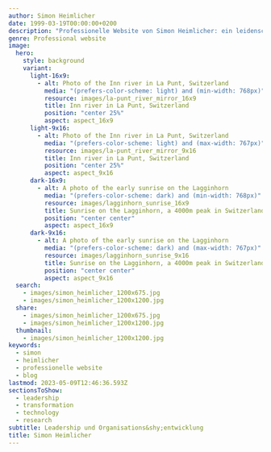 ```yaml
---
author: Simon Heimlicher
date: 1999-03-19T00:00:00+0200
description: "Professionelle Website von Simon Heimlicher: ein leidenschaftlichen Leader, der über Führung, Organisationsentwicklung und Technologie schreibt"
genre: Professional website
image:
  hero:
    style: background
    variant:
      light-16x9:
        - alt: Photo of the Inn river in La Punt, Switzerland
          media: "(prefers-color-scheme: light) and (min-width: 768px)"
          resource: images/la-punt_river_mirror_16x9
          title: Inn river in La Punt, Switzerland
          position: "center 25%"
          aspect: aspect_16x9
      light-9x16:
        - alt: Photo of the Inn river in La Punt, Switzerland
          media: "(prefers-color-scheme: light) and (max-width: 767px)"
          resource: images/la-punt_river_mirror_9x16
          title: Inn river in La Punt, Switzerland
          position: "center 25%"
          aspect: aspect_9x16
      dark-16x9:
        - alt: A photo of the early sunrise on the Lagginhorn
          media: "(prefers-color-scheme: dark) and (min-width: 768px)"
          resource: images/lagginhorn_sunrise_16x9
          title: Sunrise on the Lagginhorn, a 4000m peak in Switzerland
          position: "center center"
          aspect: aspect_16x9
      dark-9x16:
        - alt: A photo of the early sunrise on the Lagginhorn
          media: "(prefers-color-scheme: dark) and (max-width: 767px)"
          resource: images/lagginhorn_sunrise_9x16
          title: Sunrise on the Lagginhorn, a 4000m peak in Switzerland
          position: "center center"
          aspect: aspect_9x16
  search:
    - images/simon_heimlicher_1200x675.jpg
    - images/simon_heimlicher_1200x1200.jpg
  share:
    - images/simon_heimlicher_1200x675.jpg
    - images/simon_heimlicher_1200x1200.jpg
  thumbnail:
    - images/simon_heimlicher_1200x1200.jpg
keywords:
  - simon
  - heimlicher
  - professionelle website
  - blog
lastmod: 2023-05-09T12:46:36.593Z
sectionsToShow:
  - leadership
  - transformation
  - technology
  - research
subtitle: Leadership und Organisations&shy;entwicklung
title: Simon Heimlicher
---
```

